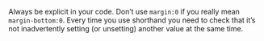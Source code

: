 

Always be explicit in your code. Don’t use `margin:0` if you really mean `margin-bottom:0`. Every time
you use shorthand you need to check that it’s not inadvertently setting (or unsetting) another value at
the same time.
